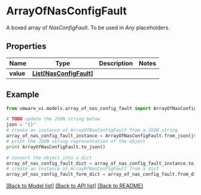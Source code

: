 # ArrayOfNasConfigFault

A boxed array of *NasConfigFault*. To be used in *Any* placeholders. 

## Properties
Name | Type | Description | Notes
------------ | ------------- | ------------- | -------------
**value** | [**List[NasConfigFault]**](NasConfigFault.md) |  | 

## Example

```python
from vmware_vi.models.array_of_nas_config_fault import ArrayOfNasConfigFault

# TODO update the JSON string below
json = "{}"
# create an instance of ArrayOfNasConfigFault from a JSON string
array_of_nas_config_fault_instance = ArrayOfNasConfigFault.from_json(json)
# print the JSON string representation of the object
print ArrayOfNasConfigFault.to_json()

# convert the object into a dict
array_of_nas_config_fault_dict = array_of_nas_config_fault_instance.to_dict()
# create an instance of ArrayOfNasConfigFault from a dict
array_of_nas_config_fault_form_dict = array_of_nas_config_fault.from_dict(array_of_nas_config_fault_dict)
```
[[Back to Model list]](../README.md#documentation-for-models) [[Back to API list]](../README.md#documentation-for-api-endpoints) [[Back to README]](../README.md)


